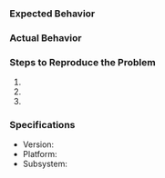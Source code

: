 ### Expected Behavior


### Actual Behavior


### Steps to Reproduce the Problem

  1.
  1.
  1.

### Specifications

  - Version:
  - Platform:
  - Subsystem:
